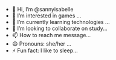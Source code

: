 - 👋 Hi, I’m @sannyisabelle
- 👀 I’m interested in games ...
- 🌱 I’m currently learning technologies ...
- 💞️ I’m looking to collaborate on study...
- 📫 How to reach me message...
- 😄 Pronouns: she/her ...
- ⚡ Fun fact: I like to sleep...

<!---
sannyisabelle/sannyisabelle is a ✨ special ✨ repository because its `README.md` (this file) appears on your GitHub profile.
You can click the Preview link to take a look at your changes.
--->
